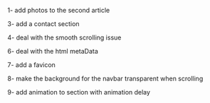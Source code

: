 1- add photos to the second article 

<!-- 2- deal with the social links on different screen sizes 
    - on mobile add to the bottom of the side nav 
    - on desktop make the icons close together and delete the email link  -->

3- add a contact section 

4- deal with the smooth scrolling issue 

<!-- 5- add a resume button to the main page  -->

6- deal with the html metaData 

7- add a favicon 

8- make the background for the navbar transparent when scrolling 

9- add animation to section with animation delay 
